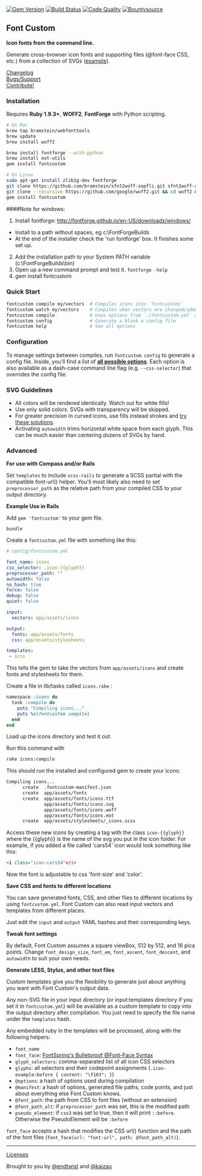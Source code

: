 [![Gem Version](https://badge.fury.io/rb/fontcustom.png)](http://badge.fury.io/rb/fontcustom)
[![Build Status](https://api.travis-ci.org/FontCustom/fontcustom.png)](https://travis-ci.org/FontCustom/fontcustom)
[![Code Quality](https://codeclimate.com/github/FontCustom/fontcustom.png)](https://codeclimate.com/github/FontCustom/fontcustom) [![Bountysource](https://www.bountysource.com/badge/tracker?tracker_id=32953)](https://www.bountysource.com/trackers/32953-endtwist-fontcustom?utm_source=32953&utm_medium=shield&utm_campaign=TRACKER_BADGE)

## Font Custom

**Icon fonts from the command line.**

Generate cross-browser icon fonts and supporting files (@font-face CSS, etc.)
from a collection of SVGs
([example](https://rawgit.com/FontCustom/fontcustom/master/spec/fixtures/example/example-preview.html)).

[Changelog](https://github.com/FontCustom/fontcustom/blob/master/CHANGELOG.md)<br>
[Bugs/Support](https://github.com/FontCustom/fontcustom/issues)<br>
[Contribute!](https://github.com/FontCustom/fontcustom/blob/master/CONTRIBUTING.md)

### Installation

Requires **Ruby 1.9.3+**, **WOFF2**, **FontForge** with Python scripting.

```sh
# On Mac
brew tap bramstein/webfonttools
brew update
brew install woff2

brew install fontforge --with-python
brew install eot-utils
gem install fontcustom

# On Linux
sudo apt-get install zlib1g-dev fontforge
git clone https://github.com/bramstein/sfnt2woff-zopfli.git sfnt2woff-zopfli && cd sfnt2woff-zopfli && make && mv sfnt2woff-zopfli /usr/local/bin/sfnt2woff
git clone --recursive https://github.com/google/woff2.git && cd woff2 && make clean all && sudo mv woff2_compress /usr/local/bin/ && sudo mv woff2_decompress /usr/local/bin/
gem install fontcustom
```
####Note for windows:

1. Install fontforge:  http://fontforge.github.io/en-US/downloads/windows/
-  Install to a path without spaces, eg c:\FontForgeBuilds
-  At the end of the installer check the 'run fontforge' box. It finishes some set up.
2. Add the installation path to your System PATH variable (c:\FontForgeBuilds\bin)
3. Open up a new command prompt and test it. `fontforge -help`
4. gem install fontcustom


### Quick Start

```sh
fontcustom compile my/vectors  # Compiles icons into `fontcustom/`
fontcustom watch my/vectors    # Compiles when vectors are changed/added/removed
fontcustom compile             # Uses options from `./fontcustom.yml` or `config/fontcustom.yml`
fontcustom config              # Generate a blank a config file
fontcustom help                # See all options
```

### Configuration

To manage settings between compiles, run `fontcustom config` to generate a
config file. Inside, you'll find a list of [**all possible options**](https://github.com/FontCustom/fontcustom/blob/master/lib/fontcustom/templates/fontcustom.yml).
Each option is also available as a dash-case command line flag (e.g.
`--css-selector`) that overrides the config file.

### SVG Guidelines

* All colors will be rendered identically. Watch out for white fills!
* Use only solid colors. SVGs with transparency will be skipped.
* For greater precision in curved icons, use fills instead strokes and [try
  these solutions](https://github.com/FontCustom/fontcustom/issues/85).
* Activating `autowidth` trims horizontal white space from each glyph. This
  can be much easier than centering dozens of SVGs by hand.

### Advanced

**For use with Compass and/or Rails**

Set `templates` to include `scss-rails` to generate a SCSS partial with the
compatible font-url() helper. You'll most likely also need to set
`preprocessor_path` as the relative path from your compiled CSS to your output
directory.

**Example Use in Rails**

Add `gem 'fontcustom'` to your gem file.
```
bundle
```
Create a `fontcustom.yml` file with something like this:
```yml
# config/fontcustom.yml

font_name: icons
css_selector: .icon-{{glyph}}
preprocessor_path: ""
autowidth: false
no_hash: true
force: false
debug: false
quiet: false

input:
  vectors: app/assets/icons

output:
  fonts: app/assets/fonts
  css: app/assets/stylesheets

templates:
 - scss
```

This tells the gem to take the vectors from `app/assets/icons` and create fonts and stylesheets for them.

Create a file in lib/tasks called `icons.rake` :

```ruby
namespace :icons do
  task :compile do
    puts "Compiling icons..."
    puts %x(fontcustom compile)
  end
end
```

Load up the icons directory and test it out.

Run this command with
```sh
rake icons:compile
```

This should run the installed and configured gem to create your icons:

```sh
Compiling icons...
      create  .fontcustom-manifest.json
      create  app/assets/fonts
      create  app/assets/fonts/icons.ttf
              app/assets/fonts/icons.svg
              app/assets/fonts/icons.woff
              app/assets/fonts/icons.eot
      create  app/assets/stylesheets/_icons.scss
```
Access these new icons by creating a tag with the class `icon-{{glyph}}` where the {{glyph}} is the name of the svg you put in the icon folder.
For example, if you added a file called 'cars54' icon would look something like this:

```html
<i class="icon-cars54"</i>
```

Now the font is adjustable to css 'font-size' and 'color'.

**Save CSS and fonts to different locations**

You can save generated fonts, CSS, and other files to different locations by
using `fontcustom.yml`. Font Custom can also read input vectors and templates
from different places.

Just edit the `input` and `output` YAML hashes and their corresponding keys.

**Tweak font settings**

By default, Font Custom assumes a square viewBox, 512 by 512, and 16 pica
points. Change `font_design_size`, `font_em`, `font_ascent`, `font_descent`,
and `autowidth` to suit your own needs.

**Generate LESS, Stylus, and other text files**

Custom templates give you the flexibility to generate just about anything you
want with Font Custom's output data.

Any non-SVG file in your input directory (or input:templates directory if you
set it in `fontcustom.yml`) will be available as a custom template to copy into
the output directory after compilation. You just need to specify the file name
under the `templates` hash.

Any embedded ruby in the templates will be processed, along with the following
helpers:

* `font_name`
* `font_face`: [FontSpring's Bulletproof @Font-Face Syntax](http://www.fontspring.com/blog/further-hardening-of-the-bulletproof-syntax)
* `glyph_selectors`: comma-separated list of all icon CSS selectors
* `glyphs`: all selectors and their codepoint assignments (`.icon-example:before { content: "\f103"; }`)
* `@options`: a hash of options used during compilation
* `@manifest`: a hash of options, generated file paths, code points, and just about everything else Font Custom knows.
* `@font_path`: the path from CSS to font files (without an extension)
* `@font_path_alt`: if `preprocessor_path` was set, this is the modified path
* `pseudo_element`: if `css3` was set to true, then it will print `::before`. Otherwise the PseudoElement will be `:before`

`font_face` accepts a hash that modifies the CSS url() function and the path of
the font files (`font_face(url: "font-url", path: @font_path_alt)`).

---

[Licenses](https://github.com/FontCustom/fontcustom/blob/master/LICENSES.txt)

Brought to you by [@endtwist](https://github.com/endtwist) and [@kaizau](https://github.com/kaizau)
